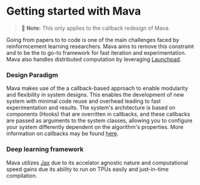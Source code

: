 # Getting started with Mava

> 🚧 **Note:** This only applies to the callback redesign of Mava.

Going from papers to to code is one of the main challenges faced by reinformcement learning researchers. Mava aims to remove this constraint and to be the to go-to framework for fast iteration and experimentation. Mava also handles distributed computation by leveraging [Launchpad](https://github.com/deepmind/launchpad).

### Design Paradigm

Mava makes use of the a callback-based approach to enable modularity and flexibility in system designs. This enables the development of new system with minimal code reuse and overhead leading to fast experimentation and results. The system's architecture is based on components (Hooks) that are overritten in callbacks, and these callbacks are passed as arguments to the system classes, allowing you to configure your system differently dependent on the algorithm's properties. More information on callbacks may be found [here](https://google.com). 

### Deep learning framework

Mava utilizes [Jax](https://github.com/google/jax) due to its accelator agnostic nature and computational speed gains due its ability to run on TPUs easily and just-in-time compilation.
